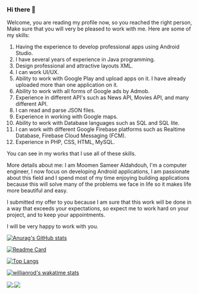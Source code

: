 ### Hi there 👋

Welcome, you are reading my profile now, so you reached the right person, Make sure that you will very be pleased to work with me. Here are some of my skills:

1. Having the experience to develop professional apps using Android Studio.
2. I have several years of experience in Java programming.
3. Design professional and attractive layouts XML.
4. I can work UI/UX.
5. Ability to work with Google Play and upload apps on it. I have already uploaded more than one application on it.
6. Ability to work with all forms of Google ads by Admob.
7. Experience in different API's such as News API, Movies API, and many different API.
8. I can read and parse JSON files.
9. Experience in working with Google maps.
10. Ability to work with Database languages such as SQL and SQL lite.
11. I can work with different Google Firebase platforms such as Realtime Database, Firebase Cloud Messaging (FCM).
12. Experience in PHP, CSS, HTML, MySQL.

You can see in my works that I use all of these skills.

More details about me:
I am Moomen Sameer Aldahdouh, I'm a computer engineer, I now focus on developing Android applications, I am passionate about this field and I spend most of my time enjoying building applications because this will solve many of the problems we face in life so it makes life more beautiful and easy.

I submitted my offer to you because I am sure that this work will be done in a way that exceeds your expectations, so expect me to work hard on your project, and to keep your appointments.

I will be very happy to work with you.

[![Anurag's GitHub stats](https://github-readme-stats.vercel.app/api?username=moomenaldahdouh)](https://github.com/anuraghazra/github-readme-stats)

[![Readme Card](https://github-readme-stats.vercel.app/api/pin/?username=MoomenALdahdouh&repo=https://github.com/MoomenALdahdouh/ecommerce.git)](https://github.com/anuraghazra/github-readme-stats)

[![Top Langs](https://github-readme-stats.vercel.app/api/top-langs/?username=moomenaldahdouh&layout=compact)](https://github.com/anuraghazra/github-readme-stats)

[![willianrod's wakatime stats](https://github-readme-stats.vercel.app/api/wakatime?username=moomenaldahdouh)](https://github.com/anuraghazra/github-readme-stats)

<a href="https://github.com/anuraghazra/github-readme-stats">
  <img align="center" src="https://github-readme-stats.vercel.app/api/pin/?username=moomenaldahdouh&repo=github-readme-stats" />
</a>
<a href="https://github.com/anuraghazra/convoychat">
  <img align="center" src="https://github-readme-stats.vercel.app/api/pin/?username=moomenaldahdouh&repo=convoychat" />
</a>



